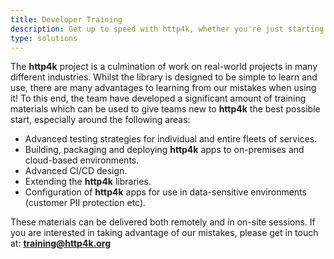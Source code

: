 ```yaml
---
title: Developer Training
description: Get up to speed with http4k, whether you're just starting out or looking to scale up.
type: solutions
---
```


The **http4k** project is a culmination of work on real-world projects in many different industries. Whilst the library is designed to be simple to learn and use, there are many advantages to learning from our mistakes when using it! To this end, the  team have developed a significant amount of training materials which can be used to give teams new to **http4k** the best possible start, especially around the following areas:

- Advanced testing strategies for individual and entire fleets of services.
- Building, packaging and deploying **http4k** apps to on-premises and cloud-based environments.
- Advanced CI/CD design.
- Extending the **http4k** libraries.
- Configuration of **http4k** apps for use in data-sensitive environments (customer PII protection etc).

These materials can be delivered both remotely and in on-site sessions. If you are interested in taking advantage of our mistakes, please get in touch at: **[training@http4k.org](mailto:training@http4k.org)**
